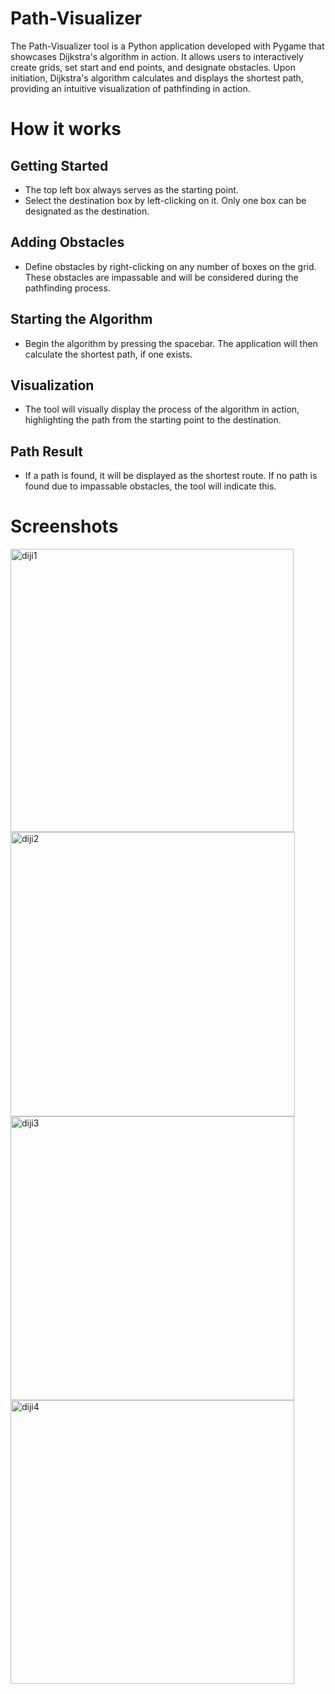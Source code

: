 # Path-Visualizer

The Path-Visualizer tool is a Python application developed with Pygame that showcases Dijkstra's algorithm in action. It allows users to interactively create grids, set start and end points, and designate obstacles. Upon initiation, Dijkstra's algorithm calculates and displays the shortest path, providing an intuitive visualization of pathfinding in action.


# How it works

## Getting Started

- The top left box always serves as the starting point.
- Select the destination box by left-clicking on it. Only one box can be designated as the destination.

## Adding Obstacles

- Define obstacles by right-clicking on any number of boxes on the grid. These obstacles are impassable and will be considered during the pathfinding process.

## Starting the Algorithm

- Begin the algorithm by pressing the spacebar. The application will then calculate the shortest path, if one exists.
 
## Visualization

- The tool will visually display the process of the algorithm in action, highlighting the path from the starting point to the destination.

## Path Result

- If a path is found, it will be displayed as the shortest route. If no path is found due to impassable obstacles, the tool will indicate this.


# Screenshots


<img width="453" alt="diji1" src="https://github.com/Sudeep-code-it/Path-Visualizer/assets/96487736/d0fb8213-81d1-4b10-a150-e83c9cfeb4bf">

<img width="455" alt="diji2" src="https://github.com/Sudeep-code-it/Path-Visualizer/assets/96487736/73efb866-6d8f-4053-9bc6-0e538fcd3593">


<img width="454" alt="diji3" src="https://github.com/Sudeep-code-it/Path-Visualizer/assets/96487736/87df8a9c-58dd-4265-bfc9-207cb28a1df9">

<img width="454" alt="diji4" src="https://github.com/Sudeep-code-it/Path-Visualizer/assets/96487736/7988713e-38b1-45f8-b473-31905f6acdb0">



